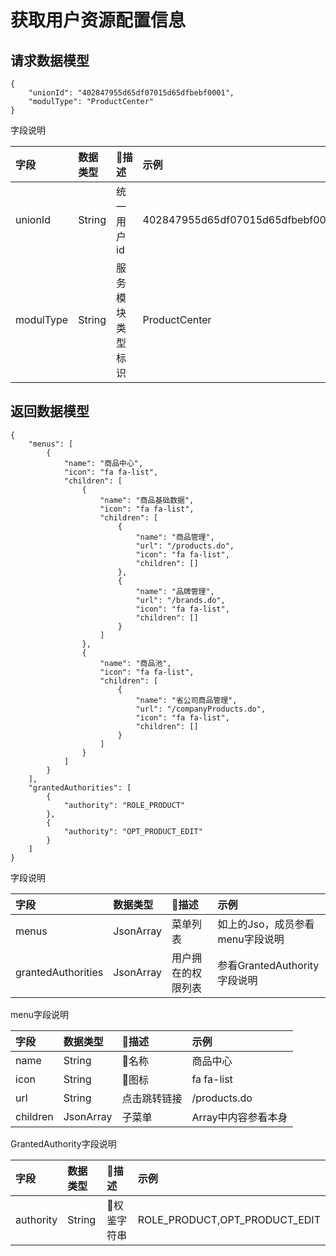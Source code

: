 # 获取用户资源配置信息

## 请求数据模型

```
{
    "unionId": "402847955d65df07015d65dfbebf0001",
    "modulType": "ProductCenter"
}
```

字段说明

| 字段 | 数据类型 | 描述 | 示例 |
| :--- | :--- | :--- | :--- |
| unionId | String | 统一用户id | 402847955d65df07015d65dfbebf0001 |
| modulType | String | 服务模块类型标识 | ProductCenter |

## 

## 返回数据模型

```
{
    "menus": [
        {
            "name": "商品中心",
            "icon": "fa fa-list",
            "children": [
                {
                    "name": "商品基础数据",
                    "icon": "fa fa-list",
                    "children": [
                        {
                            "name": "商品管理",
                            "url": "/products.do",
                            "icon": "fa fa-list",
                            "children": []
                        },
                        {
                            "name": "品牌管理",
                            "url": "/brands.do",
                            "icon": "fa fa-list",
                            "children": []
                        }
                    ]
                },
                {
                    "name": "商品池",
                    "icon": "fa fa-list",
                    "children": [
                        {
                            "name": "省公司商品管理",
                            "url": "/companyProducts.do",
                            "icon": "fa fa-list",
                            "children": []
                        }
                    ]
                }
            ]
        }
    ],
    "grantedAuthorities": [
        {
            "authority": "ROLE_PRODUCT"
        },
        {
            "authority": "OPT_PRODUCT_EDIT"
        }
    ]
}
```

字段说明

| 字段 | 数据类型 | 描述 | 示例 |
| :--- | :--- | :--- | :--- |
| menus | JsonArray | 菜单列表 | 如上的Jso，成员参看menu字段说明 |
| grantedAuthorities | JsonArray | 用户拥在的权限列表 | 参看GrantedAuthority字段说明 |

menu字段说明

| 字段 | 数据类型 | 描述 | 示例 |
| :--- | :--- | :--- | :--- |
| name | String | 名称 | 商品中心 |
| icon | String | 图标 | fa fa-list |
| url | String | 点击跳转链接 | /products.do |
| children | JsonArray | 子菜单 | Array中内容参看本身 |

GrantedAuthority字段说明

| 字段 | 数据类型 | 描述 | 示例 |
| :--- | :--- | :--- | :--- |
| authority | String | 权鉴字符串 | ROLE\_PRODUCT,OPT\_PRODUCT\_EDIT |





